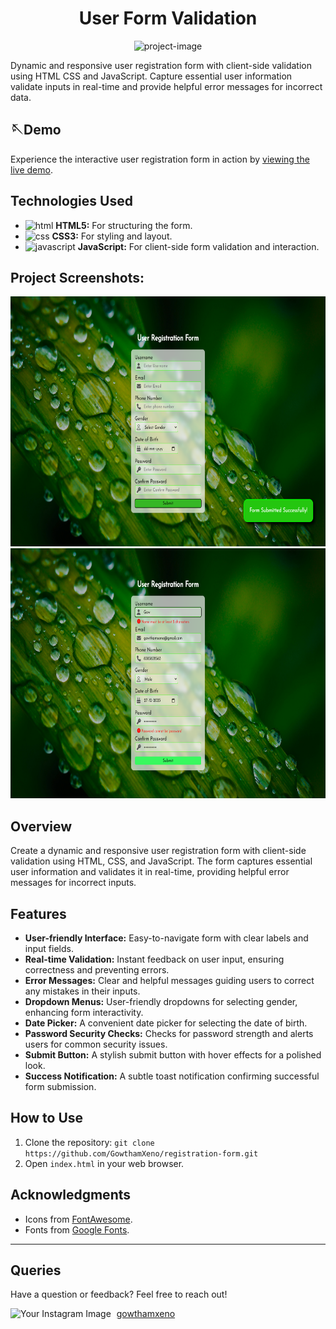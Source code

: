 <h1 align="center" id="title">User Form Validation</h1>

<p align="center"><img src="https://socialify.git.ci/GowthamXeno/Form-Validation-Project/image?font=Rokkitt&amp;logo=https%3A%2F%2Fvisualpharm.com%2Fassets%2F169%2FUser%2520Menu%2520Male-595b40b85ba036ed117dc950.svg&amp;name=1&amp;owner=1&amp;pattern=Plus&amp;theme=Light" alt="project-image"></p>

<p id="description">Dynamic and responsive user registration form with client-side validation using HTML CSS and JavaScript. Capture essential user information validate inputs in real-time and provide helpful error messages for incorrect data.</p>

## 🪡Demo
Experience the interactive user registration form in action by [viewing the live demo](https://github.com/GowthamXeno/Form-Validation-Project).


## Technologies Used

- <img src="https://i.imgur.com/w6YVQoP.png" alt="html" width="15" height="15" align="bottom"> **HTML5:** For structuring the form.
- <img src="https://i.imgur.com/TSNVLC2.png" alt="css" width="15" height="15" align="bottom"> **CSS3:** For styling and layout.
- <img src="https://i.imgur.com/f5Gx5wf.png" alt="javascript" width="15" height="15" align="bottom"> **JavaScript:** For client-side form validation and interaction.




<h2>Project Screenshots:</h2>


<img src="Submit.png" alt="project-screenshot" width="700" height="400/">

<img src="sserror.png" alt="project-screenshot" width="700" height="400/">

## Overview

Create a dynamic and responsive user registration form with client-side validation using HTML, CSS, and JavaScript. The form captures essential user information and validates it in real-time, providing helpful error messages for incorrect inputs.

## Features

- **User-friendly Interface:** Easy-to-navigate form with clear labels and input fields.
- **Real-time Validation:** Instant feedback on user input, ensuring correctness and preventing errors.
- **Error Messages:** Clear and helpful messages guiding users to correct any mistakes in their inputs.
- **Dropdown Menus:** User-friendly dropdowns for selecting gender, enhancing form interactivity.
- **Date Picker:** A convenient date picker for selecting the date of birth.
- **Password Security Checks:** Checks for password strength and alerts users for common security issues.
- **Submit Button:** A stylish submit button with hover effects for a polished look.
- **Success Notification:** A subtle toast notification confirming successful form submission.

## How to Use

1. Clone the repository: `git clone https://github.com/GowthamXeno/registration-form.git`
2. Open `index.html` in your web browser.


## Acknowledgments

- Icons from [FontAwesome](https://fontawesome.com/).
- Fonts from [Google Fonts](https://fonts.google.com/).

---


## Queries

Have a question or feedback? Feel free to reach out!

<!-- Instagram Image and Link on the Same Line -->
<img src="https://imgur.com/Jr9E7c9" alt="Your Instagram Image" height="12" style="margin-top:; margin-right: 5px;">
<a href="https://www.instagram.com/gowthamxeno/" target="_blank">gowthamxeno</a>

